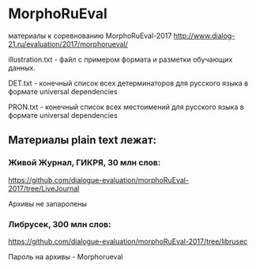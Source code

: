 # MorphoRuEval
материалы к соревнованию MorphoRuEval-2017
http://www.dialog-21.ru/evaluation/2017/morphorueval/ 

illustration.txt - файл с примером формата и разметки обучающих данных.

DET.txt - конечный список всех детерминаторов для русского языка в формате universal dependencies

PRON.txt -  конечный список всех местоимений для русского языка в формате universal dependencies

## Материалы plain text лежат:
### Живой Журнал, ГИКРЯ, 30 млн слов:

https://github.com/dialogue-evaluation/morphoRuEval-2017/tree/LiveJournal

Архивы не запаролены

### Либрусек, 300 млн слов:

https://github.com/dialogue-evaluation/morphoRuEval-2017/tree/librusec

Пароль на архивы - Morphorueval

